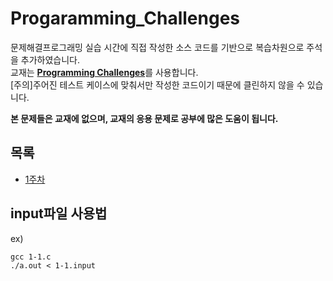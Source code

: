 # Progaramming_Challenges


문제해결프로그래밍 실습 시간에 직접 작성한 소스 코드를 기반으로 복습차원으로 주석을 추가하였습니다.<br>
교재는 [**Programming Challenges**](http://www.programming-challenges.com)를 사용합니다.<br>
[주의]주어진 테스트 케이스에 맞춰서만 작성한 코드이기 때문에 클린하지 않을 수 있습니다.<br>

__본 문제들은 교재에 없으며, 교재의 응용 문제로 공부에 많은 도움이 됩니다.__

## 목록
* [1주차](https://github.com/jo-kyeongbin/Progaramming_Challenges/blob/main/doc/1_week.md)



## input파일 사용법
ex)
```
gcc 1-1.c
./a.out < 1-1.input
```

